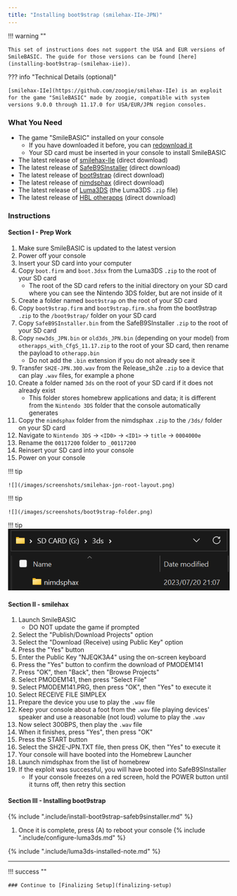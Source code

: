 ```yaml
---
title: "Installing boot9strap (smilehax-IIe-JPN)"
---
```


!!! warning ""

    This set of instructions does not support the USA and EUR versions of SmileBASIC. The guide for those versions can be found [here](installing-boot9strap-(smilehax-iie)).

??? info "Technical Details (optional)"

    [smilehax-IIe](https://github.com/zoogie/smilehax-IIe) is an exploit for the game "SmileBASIC" made by zoogie, compatible with system versions 9.0.0 through 11.17.0 for USA/EUR/JPN region consoles.

### What You Need 

* The game "SmileBASIC" installed on your console
    * If you have downloaded it before, you can [redownload it](https://en-americas-support.nintendo.com/app/answers/detail/a_id/607/~/how-to-download-or-redownload-content-in-nintendo-3ds-eshop)
    * Your SD card must be inserted in your console to install SmileBASIC
* The latest release of [smilehax-IIe](https://github.com/zoogie/smilehax-IIe/releases/download/v1.1/Release_sh2e_v1.1.zip) (direct download) 
* The latest release of [SafeB9SInstaller](https://github.com/d0k3/SafeB9SInstaller/releases/download/v0.0.7/SafeB9SInstaller-20170605-122940.zip) (direct download)
* The latest release of [boot9strap](https://github.com/SciresM/boot9strap/releases/download/1.4/boot9strap-1.4.zip) (direct download)
* The latest release of [nimdsphax](https://github.com/luigoalma/nimdsphax/releases/download/v1.0/nimdsphax_v1.0.zip) (direct download)
* The latest release of [Luma3DS](https://github.com/LumaTeam/Luma3DS/releases/latest) (the Luma3DS `.zip` file)
* The latest release of [HBL otherapps](https://github.com/zoogie/ninjhax2.x/releases/download/v11.17/otherapps_with_CfgS_11.17.zip) (direct download)

### Instructions

#### Section I - Prep Work

1. Make sure SmileBASIC is updated to the latest version
1. Power off your console
1. Insert your SD card into your computer
1. Copy `boot.firm` and `boot.3dsx` from the Luma3DS `.zip` to the root of your SD card
    + The root of the SD card refers to the initial directory on your SD card where you can see the Nintendo 3DS folder, but are not inside of it
1. Create a folder named `boot9strap` on the root of your SD card
1. Copy `boot9strap.firm` and `boot9strap.firm.sha` from the boot9strap `.zip` to the `/boot9strap/` folder on your SD card
1. Copy `SafeB9SInstaller.bin` from the SafeB9SInstaller `.zip` to the root of your SD card
1. Copy `new3ds_JPN.bin` or `old3ds_JPN.bin` (depending on your model) from `otherapps_with_CfgS_11.17.zip` to the root of your SD card, then rename the payload to `otherapp.bin`
    + Do not add the `.bin` extension if you do not already see it
1. Transfer `SH2E-JPN.300.wav` from the Release_sh2e `.zip` to a device that can play `.wav` files, for example a phone
1. Create a folder named `3ds` on the root of your SD card if it does not already exist
    + This folder stores homebrew applications and data; it is different from the `Nintendo 3DS` folder that the console automatically generates
1. Copy the `nimdsphax` folder from the nimdsphax `.zip` to the `/3ds/` folder on your SD card
1. Navigate to `Nintendo 3DS` -> `<ID0>` -> `<ID1>` -> `title` -> `0004000e`
1. Rename the `00117200` folder to `_00117200`
1. Reinsert your SD card into your console
1. Power on your console

!!! tip

    ![](/images/screenshots/smilehax-jpn-root-layout.png)

!!! tip

    ![](/images/screenshots/boot9strap-folder.png)

!!! tip
    ![](/images/screenshots/nimdsphax-location.png)


#### Section II - smilehax

1. Launch SmileBASIC
    + DO NOT update the game if prompted
1. Select the "Publish/Download Projects" option
1. Select the "Download (Receive) using Public Key" option
1. Press the "Yes" button
1. Enter the Public Key "NJEQK3A4" using the on-screen keyboard
1. Press the "Yes" button to confirm the download of PMODEM141
1. Press "OK", then "Back", then "Browse Projects"
1. Select PMODEM141, then press "Select File"
1. Select PMODEM141.PRG, then press "OK", then "Yes" to execute it
1. Select RECEIVE FILE SIMPLEX
1. Prepare the device you use to play the `.wav` file
1. Keep your console about a foot from the `.wav` file playing devices' speaker and use a reasonable (not loud) volume to play the `.wav`
1. Now select 300BPS, then play the `.wav` file
1. When it finishes, press "Yes", then press "OK"
1. Press the START button
1. Select the SH2E-JPN.TXT file, then press OK, then "Yes" to execute it
1. Your console will have booted into the Homebrew Launcher
1. Launch nimdsphax from the list of homebrew
1. If the exploit was successful, you will have booted into SafeB9SInstaller
    + If your console freezes on a red screen, hold the POWER button until it turns off, then retry this section

#### Section III - Installing boot9strap

{% include ".include/install-boot9strap-safeb9sinstaller.md" %}
1. Once it is complete, press (A) to reboot your console
{% include ".include/configure-luma3ds.md" %}

{% include ".include/luma3ds-installed-note.md" %}

___

!!! success ""

    ### Continue to [Finalizing Setup](finalizing-setup)
